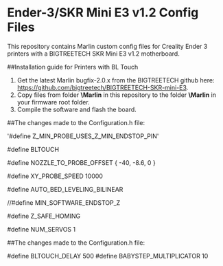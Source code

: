 # Ender-3/SKR Mini E3 v1.2 Config Files

This repository contains Marlin custom config files for Creality Ender 3 printers with a BIGTREETECH SKR Mini E3 v1.2 motherboard.

##Installation guide for Printers with BL Touch

1. Get the latest Marlin bugfix-2.0.x from the BIGTREETECH github here: https://github.com/bigtreetech/BIGTREETECH-SKR-mini-E3.
2. Copy files from folder **\Marlin** in this repository to the folder **\Marlin** in your firmware root folder.
3. Compile the software and flash the board.

##The changes made to the Configuration.h file:

'#define Z_MIN_PROBE_USES_Z_MIN_ENDSTOP_PIN'

#define BLTOUCH

#define NOZZLE_TO_PROBE_OFFSET { -40, -8.6, 0 } 

#define XY_PROBE_SPEED 10000

#define AUTO_BED_LEVELING_BILINEAR

 //#define MIN_SOFTWARE_ENDSTOP_Z

#define Z_SAFE_HOMING

#define NUM_SERVOS 1




##The changes made to the Configuration.h file:

#define BLTOUCH_DELAY 500
#define BABYSTEP_MULTIPLICATOR  10


